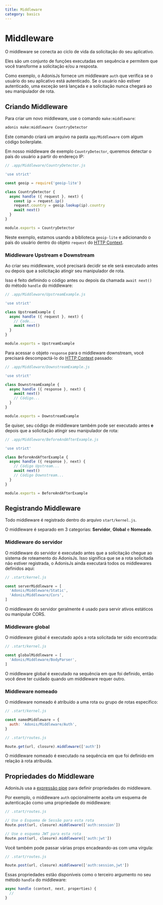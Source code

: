 ```yaml
---
title: Middleware
category: basics
---
```


# Middleware

O middleware se conecta ao ciclo de vida da solicitação do seu aplicativo.

Eles são um conjunto de funções executadas em sequência e permitem que você transforme a solicitação e/ou a resposta.

Como exemplo, o AdonisJs fornece um middleware `auth` que verifica se o usuário do seu aplicativo está autenticado. Se o usuário não estiver autenticado, uma exceção será lançada e a solicitação nunca chegará ao seu manipulador de rota.

## Criando Middleware

Para criar um novo middleware, use o comando `make:middleware`:

```bash
adonis make:middleware CountryDetector
```

Este comando criará um arquivo na pasta `app/Middleware` com algum código boilerplate.

Em nosso middleware de exemplo `CountryDetector`, queremos detectar o país do usuário a partir do endereço IP:

```js
// .app/Middleware/CountryDetector.js

'use strict'

const geoip = require('geoip-lite')

class CountryDetector {
  async handle ({ request }, next) {
    const ip = request.ip()
    request.country = geoip.lookup(ip).country
    await next()
  }
}

module.exports = CountryDetector
```

Neste exemplo, estamos usando a biblioteca `geoip-lite` e adicionando o país do usuário dentro do objeto `request` do [HTTP Context](/docs/02-Concept/01-Request-Lifecycle.md).

### Middleware Upstream e Downstream

Ao criar seu middleware, você precisará decidir se ele será executado antes ou depois que a solicitação atingir seu manipulador de rota.

Isso é feito definindo o código antes ou depois da chamada `await next()` do método `handle` do middleware:

```js
// .app/Middleware/UpstreamExample.js

'use strict'

class UpstreamExample {
  async handle ({ request }, next) {
    // Code...
    await next()
  }
}

module.exports = UpstreamExample
```

Para acessar o objeto `response` para o middleware downstream, você precisará descompactá-lo do [HTTP Context](/docs/02-Concept/01-Request-Lifecycle.md) passado:

```js
// .app/Middleware/DownstreamExample.js

'use strict'

class DownstreamExample {
  async handle ({ response }, next) {
    await next()
    // Código...
  }
}

module.exports = DownstreamExample
```

Se quiser, seu código de middleware também pode ser executado antes **e** depois que a solicitação atingir seu manipulador de rota:

```js
// .app/Middleware/BeforeAndAfterExample.js

'use strict'

class BeforeAndAfterExample {
  async handle ({ response }, next) {
    // Código Upstream...
    await next()
    // Código Downstream...
  }
}

module.exports = BeforeAndAfterExample
```

## Registrando Middleware

Todo middleware é registrado dentro do arquivo `start/kernel.js`.

O middleware é separado em 3 categorias: **Servidor**, **Global** e **Nomeado**.

### Middleware do servidor

O middleware do servidor é executado antes que a solicitação chegue ao sistema de roteamento do AdonisJs. Isso significa que se a rota solicitada não estiver registrada, o AdonisJs ainda executará todos os middlewares definidos aqui:

```js
// .start/kernel.js

const serverMiddleware = [
  'Adonis/Middleware/Static',
  'Adonis/Middleware/Cors',
]
```

O middleware do servidor geralmente é usado para servir ativos estáticos ou manipular CORS.

### Middleware global

O middleware global é executado após a rota solicitada ter sido encontrada:

```js
// .start/kernel.js

const globalMiddleware = [
  'Adonis/Middleware/BodyParser',
]
```

O middleware global é executado na sequência em que foi definido, então você deve ter cuidado quando um middleware requer outro.

### Middleware nomeado

O middleware nomeado é atribuído a uma rota ou grupo de rotas específico:

```js
// .start/kernel.js

const namedMiddleware = {
  auth: 'Adonis/Middleware/Auth',
}
```

```js
// .start/routes.js

Route.get(url, closure).middleware(['auth'])
```

O middleware nomeado é executado na sequência em que foi definido em relação à rota atribuída.

## Propriedades do Middleware

AdonisJs usa a [expressão pipe](https://www.npmjs.com/package/haye#pipe-expression) para definir propriedades do middleware.

Por exemplo, o middleware `auth` opcionalmente aceita um esquema de autenticação como uma propriedade do middleware:

```js
// .start/routes.js

// Use o Esquema de Sessão para esta rota
Route.post(url, closure).middleware(['auth:session'])

// Use o esquema JWT para esta rota
Route.post(url, closure).middleware(['auth:jwt'])
```

Você também pode passar várias props encadeando-as com uma vírgula:

```js
// .start/routes.js

Route.post(url, closure).middleware(['auth:session,jwt'])
```

Essas propriedades estão disponíveis como o terceiro argumento no seu método `handle` do middleware:

```js
async handle (context, next, properties) {
  //
}
```

